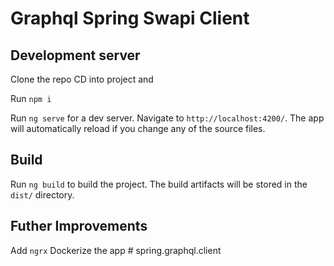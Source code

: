 # Graphql Spring Swapi Client

## Development server
Clone the repo
CD into project and 

Run `npm i`

Run `ng serve` for a dev server. Navigate to `http://localhost:4200/`. The app will automatically reload if you change any of the source files.


## Build

Run `ng build` to build the project. The build artifacts will be stored in the `dist/` directory.

## Futher Improvements

Add `ngrx`
Dockerize the app
#   s p r i n g . g r a p h q l . c l i e n t  
 